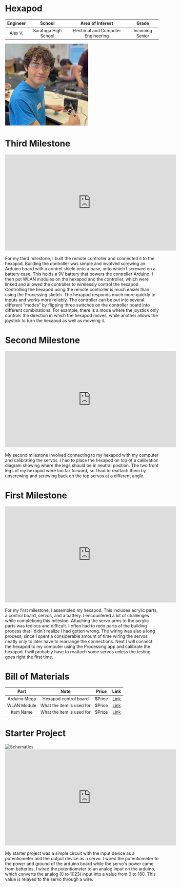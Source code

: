 # Hexapod
<!---Replace this text with a brief description (2-3 sentences) of your project. This description should draw the reader in and make them interested in what you've built. You can include what the biggest challenges, takeaways, and triumphs from completing the project were. As you complete your portfolio, remember your audience is less familiar than you are with all that your project entails!-->

<!--- This is an HTML comment in Markdown -->
<!--- Anything between these symbols will not render on the published site -->


| **Engineer** | **School** | **Area of Interest** | **Grade** |
|:--:|:--:|:--:|:--:|
| Alex V. | Saratoga High School | Electrical and Computer Engineering | Incoming Senior

<img src="assets/css/Alex_V-2.png" alt="Headstone Image" width="272" height="268">

<!--- # Final Milestone

**Don't forget to replace the text below with the embedding for your milestone video. Go to Youtube, click Share -> Embed, and copy and paste the code to replace what's below.**

<iframe width="560" height="315" src="https://www.youtube.com/embed/F7M7imOVGug" title="YouTube video player" frameborder="0" allow="accelerometer; autoplay; clipboard-write; encrypted-media; gyroscope; picture-in-picture; web-share" allowfullscreen></iframe>

For your final milestone, explain the outcome of your project. Key details to include are:
- What you've accomplished since your previous milestone
- What your biggest challenges and triumphs were at BSE
- A summary of key topics you learned about
- What you hope to learn in the future after everything you've learned at BSE-->

# Third Milestone

<iframe width="560" height="315" src="https://www.youtube.com/embed/kW4szmZXZyE?si=4xAk0ti6wxZ0jL2d" title="YouTube video player" frameborder="0" allow="accelerometer; autoplay; clipboard-write; encrypted-media; gyroscope; picture-in-picture; web-share" referrerpolicy="strict-origin-when-cross-origin" allowfullscreen></iframe>

For my third milestone, I built the remote controller and connected it to the hexapod. Building the controller was simple and involved screwing an Arduino board with a control shield onto a base, onto which I screwed on a battery case. This holds a 9V battery that powers the controller Arduino. I then put WLAN modules on the hexapod and the controller, which were linked and allowed the controller to wirelessly control the hexapod. Controlling the hexapod using the remote controller is much easier than using the Processing sketch. The hexapod responds much more quickly to inputs and works more reliably. The controller can be put into several different "modes" by flipping three switches on the controller board into different combinations. For example, there is a mode where the joystick only controls the direction in which the hexapod moves, while another allows the joystick to turn the hexapod as well as moveing it.

# Second Milestone

<iframe width="560" height="315" src="https://www.youtube.com/embed/fgWmVoJPao0?si=CvSVnkKDithFHTtB" title="YouTube video player" frameborder="0" allow="accelerometer; autoplay; clipboard-write; encrypted-media; gyroscope; picture-in-picture; web-share" referrerpolicy="strict-origin-when-cross-origin" allowfullscreen></iframe>

My second milestone involved connecting to my hexapod with my computer and calibrating the servos. I had to place the hexapod on top of a calibration diagram showing where the legs should be in neutral position. The two front legs of my hexapod were too far forward, so I had to reattach them by unscrewing and screwing back on the top servos at a different angle. 

# First Milestone

<iframe width="560" height="315" src="https://www.youtube.com/embed/CjzWhx63Bdg?si=_pPeSyFteW1XCkPI" title="YouTube video player" frameborder="0" allow="accelerometer; autoplay; clipboard-write; encrypted-media; gyroscope; picture-in-picture; web-share" referrerpolicy="strict-origin-when-cross-origin" allowfullscreen></iframe>

For my first milestone, I assembled my hexapod. This includes acrylic parts, a control board, servos, and a battery. I encountered a lot of challenges while completiong this mileston. Attaching the servo arms to the acrylic parts was tedious and difficult. I often had to redo parts of the building process that I didn't realize I had gotten wrong. The wiring was also a long process, since I spent a considerable amount of time wiring the servos neatly only to later have to rearrange the connections. Next I will connect the hexapod to my computer using the Processing app and calibrate the hexapod. I will probably have to reattach some servos unless the testing goes right the first time.


<!---# Schematics 


# Code
Here's where you'll put your code. The syntax below places it into a block of code. Follow the guide [here]([url](https://www.markdownguide.org/extended-syntax/)) to learn how to customize it to your project needs. 

```c++
void setup() {
  // put your setup code here, to run once:
  Serial.begin(9600);
  Serial.println("Hello World!");
}

void loop() {
  // put your main code here, to run repeatedly:

}
```-->


# Bill of Materials

| **Part** | **Note** | **Price** | **Link** |
|:--:|:--:|:--:|:--:|
| Arduino Mega | Hexapod control board | $Price | <a href="https://www.amazon.com/Arduino-A000066-ARDUINO-UNO-R3/dp/B008GRTSV6/"> Link </a> |
| WLAN Module | What the item is used for | $Price | <a href="https://www.amazon.com/Arduino-A000066-ARDUINO-UNO-R3/dp/B008GRTSV6/"> Link </a> |
| Item Name | What the item is used for | $Price | <a href="https://www.amazon.com/Arduino-A000066-ARDUINO-UNO-R3/dp/B008GRTSV6/"> Link </a> |



<!---# Other Resources/Examples
One of the best parts about Github is that you can view how other people set up their own work. Here are some past BSE portfolios that are awesome examples. You can view how they set up their portfolio, and you can view their index.md files to understand how they implemented different portfolio components.
- [Example 1](https://trashytuber.github.io/YimingJiaBlueStamp/)
- [Example 2](https://sviatil0.github.io/Sviatoslav_BSE/)
- [Example 3](https://arneshkumar.github.io/arneshbluestamp/)

To watch the BSE tutorial on how to create a portfolio, click here.-->



# Starter Project

<img src="assets/css/servo_circuit_knob-pot.png" alt="Schematics" width="1220" height="380">

<iframe width="560" height="315" src="https://www.youtube.com/embed/NnEI5BXkU1Q?si=BD2qRiPSHRPxkvwb" title="YouTube video player" frameborder="0" allow="accelerometer; autoplay; clipboard-write; encrypted-media; gyroscope; picture-in-picture; web-share" referrerpolicy="strict-origin-when-cross-origin" allowfullscreen></iframe>

My starter project was a simple circuit with the input device as a potentiometer and the output device as a servo. I wired the potentiometer to the power and ground of the arduino board while the servo's power came from batteries. I wired the potentiometer to an analog input on the arduino, which converts the analog (0 to 1023) input into a value from 0 to 180. This value is relayed to the servo through a wire. 

